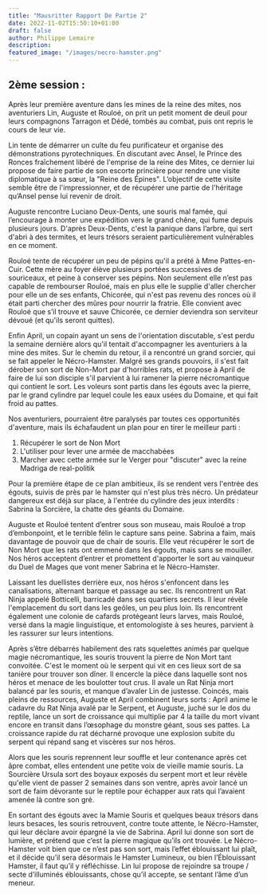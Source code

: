 ```yaml
---
title: "Mausritter Rapport De Partie 2"
date: 2022-11-02T15:50:10+01:00
draft: false
author: Philippe Lemaire
description:
featured_image: "/images/necro-hamster.png"
---
```


## 2ème session :

Après leur première aventure dans les mines de la reine des mites, nos aventuriers Lin, Auguste et Rouloé, on prit un petit moment de deuil pour leurs compagnons Tarragon et Dédé, tombés au combat, puis ont repris le cours de leur vie.

Lin tente de démarrer un culte du feu purificateur et organise des démonstrations pyrotechniques. En discutant avec Ansel, le Prince des Ronces fraîchement libéré de l'emprise de la reine des Mites, ce dernier lui propose de faire partie de son escorte princière pour rendre une visite diplomatique à sa sœur, la "Reine des Épines". L’objectif de cette visite semble être de l'impressionner, et de récupérer une partie de l'héritage qu’Ansel pense lui revenir de droit.

Auguste rencontre Luciano Deux-Dents, une souris mal famée, qui l’encourage à monter une expédition vers le grand chêne, qui fume depuis plusieurs jours. D'après Deux-Dents, c'est la panique dans l’arbre, qui sert d'abri à des termites, et leurs trésors seraient particulièrement vulnérables en ce moment.

Rouloé tente de récupérer un peu de pépins qu'il a prété à Mme Pattes-en-Cuir. Cette mère au foyer élève plusieurs portées successives de souriceaux, et peine à conserver ses pépins. Non seulement elle n’est pas capable de rembourser Rouloé, mais en plus elle le supplie d'aller chercher pour elle un de ses enfants, Chicorée, qui n'est pas revenu des ronces où il était parti chercher des mûres pour nourrir la fratrie. Elle convient avec Rouloé que s’il trouve et sauve Chicorée, ce dernier deviendra son serviteur dévoué (et qu'ils seront quittes).

Enfin April, un copain ayant un sens de l'orientation discutable, s'est perdu la semaine dernière alors qu'il tentait d'accompagner les aventuriers à la mine des mites. Sur le chemin du retour, il a rencontré un grand sorcier, qui se fait appeler le Nécro-Hamster. Malgré ses grands pouvoirs, il s'est fait dérober son sort de Non-Mort par d'horribles rats, et propose à April de faire de lui son disciple s'il parvient à lui ramener la pierre nécromantique qui contient le sort. Les voleurs sont partis dans les égouts avec la pierre, par le grand cylindre par lequel coule les eaux usées du Domaine, et qui fait froid au pattes.

Nos aventuriers, pourraient être paralysés par toutes ces opportunités d'aventure, mais ils échafaudent un plan pour en tirer le meilleur parti :

1. Récupérer le sort de Non Mort
2. L'utiliser pour lever une armée de macchabées
3. Marcher avec cette armée sur le Verger pour "discuter" avec la reine Madriga de real-politik

Pour la première étape de ce plan ambitieux, ils se rendent vers l'entrée des égouts, suivis de près par le hamster qui n'est plus très nécro. Un prédateur dangereux est déjà sur place, à l'entrée du cylindre des jeux interdits : Sabrina la Sorcière, la chatte des géants du Domaine.

Auguste et Rouloé tentent d’entrer sous son museau, mais Rouloé a trop d’embonpoint, et le terrible félin le capture sans peine. Sabrina a faim, mais davantage de pouvoir que de chair de souris. Elle veut récupérer le sort de Non Mort que les rats ont emmené dans les égouts, mais sans se mouiller. Nos héros acceptent d’entrer et promettent d'apporter le sort au vainqueur du Duel de Mages que vont mener Sabrina et le Nécro-Hamster.

Laissant les duellistes derrière eux, nos héros s'enfoncent dans les canalisations, alternant barque et passage au sec. Ils rencontrent un Rat Ninja appelé Botticelli, barricadé dans ses quartiers secrets. Il leur révèle l'emplacement du sort dans les geôles, un peu plus loin. Ils rencontrent également une colonie de cafards protégeant leurs larves, mais Rouloé, versé dans la magie linguistique, et entomologiste à ses heures, parvient à les rassurer sur leurs intentions.

Après s’être débarrés habilement des rats squelettes animés par quelque magie nécromantique, les souris trouvent la pierre de Non Mort tant convoitée. C'est le moment où le serpent qui vit en ces lieux sort de sa tanière pour trouver son dîner. Il encercle la pièce dans laquelle sont nos héros et menace de les boulotter tout crus. Il avale un Rat Ninja mort balancé par les souris, et manque d’avaler Lin de justesse. Coincés, mais pleins de ressources, Auguste et April combinent leurs sorts : April anime le cadavre du Rat Ninja avalé par le Serpent, et Auguste, juché sur le dos du reptile, lance un sort de croissance qui multiplie par 4 la taille du mort vivant encore en transit dans l’œsophage du monstre géant, sous ses pattes. La croissance rapide du rat décharné provoque une explosion subite du serpent qui répand sang et viscères sur nos héros.

Alors que les souris reprennent leur souffle et leur contenance après cet âpre combat, elles entendent une petite voix de vieille mamie souris. La Sourcière Ursula sort des boyaux exposés du serpent mort et leur révèle qu'elle vient de passer 2 semaines dans son ventre, après avoir lancé un sort de faim dévorante sur le reptile pour échapper aux rats qui l’avaient amenée là contre son gré.

En sortant des égouts avec la Mamie Souris et quelques beaux trésors dans leurs besaces, les souris retrouvent, contre toute attente, le Nécro-Hamster, qui leur déclare avoir épargné la vie de Sabrina.
April lui donne son sort de lumière, et prétend que c’est la pierre magique qu’ils ont trouvée. Le Nécro-Hamster voit bien que ce n’est pas son sort, mais l’effet éblouissant lui plaît, et il décide qu’il sera désormais le Hamster Lumineux, ou bien l’Éblouissant Hamster, il faut qu’il y réfléchisse. Lin lui propose de rejoindre sa troupe / secte d’illuminés éblouissants, chose qu’il accepte, se sentant l’âme d’un meneur.